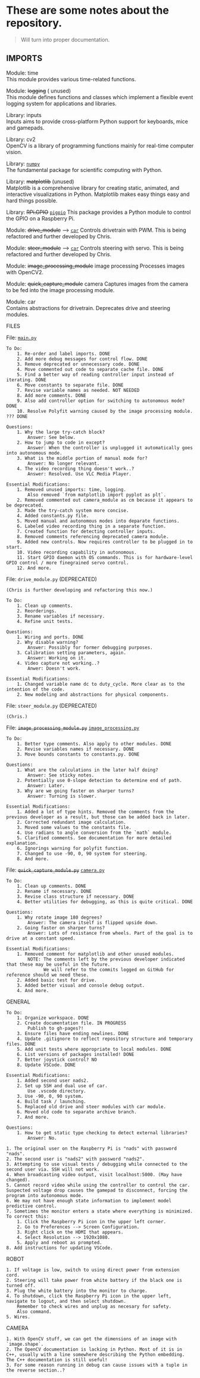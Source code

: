 # These are some notes about the repository.
> Will turn into proper documentation.

## IMPORTS

Module: time  
	This module provides various time-related functions.

Module: ~~logging~~ ( unused)  
	This module defines functions and classes which implement a flexible event logging system for applications and libraries.

Library: inputs  
	Inputs aims to provide cross-platform Python support for keyboards, mice and gamepads.

Library: cv2  
	OpenCV is a library of programming functions mainly for real-time computer vision.

Library: [`numpy`](#https://numpy.org/doc/stable/)  
	The fundamental package for scientific computing with Python.

Library: ~~matplotlib~~ (unused)  
	Matplotlib is a comprehensive library for creating static, animated, and interactive visualizations in Python. Matplotlib makes easy things easy and hard things possible.

Library: ~~RPi.GPIO~~ [`pigpio`](#http://abyz.me.uk/rpi/pigpio/)
	This package provides a Python module to control the GPIO on a Raspberry Pi.

Module: ~~drive_module~~ --> [`car`](../src/car.py)
	Controls drivetrain with PWM.
	This is being refactored and further developed by Chris.

Module: ~~steer_module~~ --> [`car`](../src/car.py)
	Controls steering with servo.
	This is being refactored and further developed by Chris.

Module: ~~image_processing_module~~ image processing
	Processes images with OpenCV2.

Module: ~~quick_capture_module~~ camera
	Captures images from the camera to be fed into the image processing module.

Module: car  
	Contains abstractions for drivetrain. Deprecates drive and steering modules.

FILES

File: [`main.py`](../src/main.py)
	
	To Do:
		1. Re-order and label imports. DONE
		2. Add more debug messages for control flow. DONE
		3. Remove deprecated or unnecessary code. DONE
		4. Move commented out code to separate cache file. DONE
		5. Find a better way of reading controller input instead of iterating. DONE
		6. Move constants to separate file. DONE
		7. Revise variable names as needed. NOT NEEDED
		8. Add more comments. DONE
		9. Also add controller option for switching to autonomous mode? DONE
		10. Resolve Polyfit warning caused by the image processing module. ??? DONE

	Questions:
		1. Why the large try-catch block?
			Answer: See below.
		2. How to jump to code in except?
			Answer: When the controller is unplugged it automatically goes into autonomous mode.
		3. What is the middle portion of manual mode for?
			Answer: No longer relevant.
		4. The video recording thing doesn't work..?
			Answer: Resolved. Use VLC Media Player.

	Essential Modifications:
		1. Removed unused imports: time, logging.
			Also removed `from matplotlib import pyplot as plt`.
		2. Removed commented out camera_module as cm because it appears to be deprecated.
		3. Made the try-catch system more concise.
		4. Added constants.py file.
		5. Moved manual and autonomous modes into deparate functions.
		6. Labeled video recording thing in a separate function.
		7. Created function for detecting controller inputs.
		8. Removed comments referencing deprecated camera module.
		9. Added new controls. Now requires controller to be plugged in to start.
		10. Video recording capability in autonomous.
		11. Start GPIO daemon with OS commands. This is for hardware-level GPIO control / more finegrained servo control.
		12. And more.

File: `drive_module.py` (DEPRECATED)

	(Chris is further developing and refactoring this now.)

	To Do:
		1. Clean up comments.
		2. Reorderings.
		3. Rename variables if necessary.
		4. Refine unit tests.

	Questions:
		1. Wiring and ports. DONE
		2. Why disable warning?
			Answer: Possibly for former debugging purposes.
		3. Calibration setting parameters, again.
			Answer: Working on it.
		4. Video capture not working..?
			Anwer: Doesn't work.

	Essential Modifications:
		1. Changed variable name dc to duty_cycle. More clear as to the intention of the code.
		2. New modeling and abstractions for physical components.

File: `steer_module.py` (DEPRECATED)

	(Chris.)

File: ~~`image_processing_module.py`~~ [`image_processing.py`](../src/image_processing.py)

	To Do:
		1. Better type comments. Also apply to other modules. DONE
		2. Revise variables names if necessary. DONE
		3. Move bounds constants to constants.py. DONE

	Questions:
		1. What are the calculations in the later half doing?
			Answer: See sticky notes.
		2. Potentially use 0-slope detection to determine end of path.
			Answer: Later.
		3. Why are we going faster on sharper turns?
			Answer: Turning is slower.

	Essential Modifications:
		1. Added a lot of type hints. Removed the comments from the previous developer as a result, but those can be added back in later.
		2. Corrected redundant image calculation.
		3. Moved some values to the constants file.
		4. Use radians to angle conversion from the `math` module.
		5. Clarified comments. See documentation for more detailed explanation.
		6. Ignorings warning for polyfit function.
		7. Changed to use -90, 0, 90 system for steering.
		8. And more.

File: ~~`quick_capture_module.py`~~ [`camera.py`](../src/camera.py)

	To Do:
		1. Clean up comments. DONE
		2. Rename if necessary. DONE
		3. Revise class structure if necessary. DONE
		4. Better utilities for debugging, as this is quite critical. DONE

	Questions:
		1. Why rotate image 180 degrees?
			Answer: The camera itself is flipped upside down.
		2. Going faster on sharper turns?
			Answer: Lots of resistance from wheels. Part of the goal is to drive at a constant speed.

	Essential Modifications:
		1. Removed comment for matplotlib and other unused modules.
			NOTE: The comments left by the previous developer indicated that these may be useful in the future.
			      We will refer to the commits logged on GitHub for reference should we need these.
		2. Added basic test for drive.
		3. Added better visual and console debug output.
		4. And more.

GENERAL

	To Do:
		1. Organize workspace. DONE
		2. Create documentation file. IN PROGRESS
			Publish to gh-pages?!
		3. Ensure files have ending newlines. DONE
		4. Update .gitignore to reflect repository structure and temporary files. DONE
		5. Add unit tests where appropriate to local modules. DONE
		6. List versions of packages installed! DONE
		7. Better joystick control? NO
		8. Update VSCode. DONE

	Essential Modifications:
		1. Added second user nads2.
		2. Set up SSH and dual use of car.
			Use .vscode directory.
		3. Use -90, 0, 90 system.
		4. Build task / launching.
		5. Replaced old drive and steer modules with car module.
		6. Moved old code to separate archive branch.
		7. And more.

	Questions:
		1. How to get static type checking to detect external libraries?
			Answer: No.

	1. The original user on the Raspberry Pi is "nads" with password "nads".
	2. The second user is "nads2" with password "nads2".
	3. Attempting to use visual tests / debugging while connected to the second user via. SSH will not work.
	4. When broadcasting video output, visit localhost:5000. (May have changed).
	5. Cannot record video while using the controller to control the car. Suspected voltage drop causes the gamepad to disconnect, forcing the program into autonomous mode.
	6. We may not have enough state information to implement model predictive control.
	7. Sometimes the monitor enters a state where everything is minimized. To correct this:
		1. Click the Raspberry Pi icon in the upper left corner.
		2. Go to Preferences --> Screen Configuration.
		3. Right click on the HDMI that appears.
		4. Select Resolution --> 1920x1080.
		5. Apply and reboot as prompted.
	8. Add instructions for updating VSCode.

ROBOT

	1. If voltage is low, switch to using direct power from extension cord.
	2. Steering will take power from white battery if the black one is turned off.
	3. Plug the white battery into the monitor to charge.
	4. To shutdown, click the Raspberry Pi icon in the upper left, navigate to logout, and then select shutdown.
		Remember to check wires and unplug as necesary for safety.
		Also command.
	5. Wires.

CAMERA

	1. With OpenCV stuff, we can get the dimensions of an image with `image.shape`.
	2. The OpenCV documentation is lacking in Python. Most of it is in C++, usually with a line somewhere describing the Python embedding. The C++ documentation is still useful!
	3. For some reason running in debug can cause issues with a tuple in the reverse section..?
